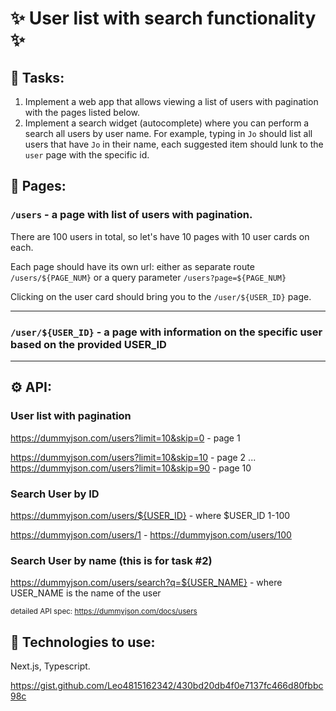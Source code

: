 # ✨ User list with search functionality ✨

## 📖 Tasks:

1. Implement a web app that allows viewing a list of users with pagination with
   the pages listed below.
2. Implement a search widget (autocomplete) where you can perform a search all
   users by user name. For example, typing in `Jo` should list all users that
   have `Jo` in their name, each suggested item should lunk to the `user` page
   with the specific id.

## 📄 Pages:

### `/users` - a page with list of users with pagination.

There are 100 users in total, so let's have 10 pages with 10 user cards on each.

Each page should have its own url: either as separate route `/users/${PAGE_NUM}`
or a query parameter `/users?page=${PAGE_NUM}`

Clicking on the user card should bring you to the `/user/${USER_ID}` page.

---

### `/user/${USER_ID}` - a page with information on the specific user based on the provided USER_ID

---

## ⚙️ API:

### User list with pagination

https://dummyjson.com/users?limit=10&skip=0 - page 1

https://dummyjson.com/users?limit=10&skip=10 - page 2 ...
https://dummyjson.com/users?limit=10&skip=90 - page 10

### Search User by ID

https://dummyjson.com/users/${USER_ID} - where $USER_ID 1-100

https://dummyjson.com/users/1 - https://dummyjson.com/users/100

### Search User by name (this is for task #2)

https://dummyjson.com/users/search?q=${USER_NAME} - where USER_NAME is the name
of the user

<sup>detailed API spec: https://dummyjson.com/docs/users</sup>

## 🔧 Technologies to use:

Next.js, Typescript.

https://gist.github.com/Leo4815162342/430bd20db4f0e7137fc466d80fbbc98c
